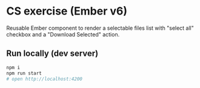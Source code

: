 # CS exercise (Ember v6)

Reusable Ember component to render a selectable files list with "select all" checkbox and a "Download Selected" action.

## Run locally (dev server)

```bash
npm i
npm run start
# open http://localhost:4200
```